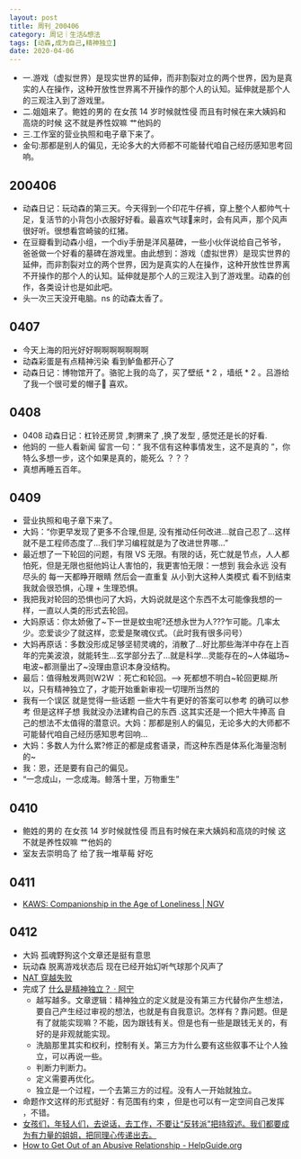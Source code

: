 ```yaml
---
layout: post
title: 周刊_200406
category: 周记｜生活&想法
tags: [动森,成为自己,精神独立]
date: 2020-04-06
---
```


- 一.游戏（虚拟世界）是现实世界的延伸，而非割裂对立的两个世界，因为是真实的人在操作，这种开放性世界离不开操作的那个人的认知。延伸就是那个人的三观注入到了游戏里。
- 二.姐姐来了。鲍姓的男的 在女孩 14 岁时候就性侵 而且有时候在来大姨妈和高烧的时候 这不就是养性奴嘛  艹他妈的
- 三.工作室的营业执照和电子章下来了。
- 金句:那都是别人的偏见，无论多大的大师都不可能替代咱自己经历感知思考回响。

## 200406
  - 动森日记：玩动森的第三天。今天得到一个印花牛仔裤，穿上整个人都帅气十足，复活节的小背包小衣服好好看。最喜欢气球🎈来时，会有风声，那个风声很好听。很想看宫崎骏的红猪。
  - 在豆瓣看到动森小组，一个diy手册是洋风墓碑，一些小伙伴说给自己爷爷，爸爸做一个好看的墓碑在游戏里。由此想到：游戏（虚拟世界）是现实世界的延伸，而非割裂对立的两个世界，因为是真实的人在操作，这种开放性世界离不开操作的那个人的认知。延伸就是那个人的三观注入到了游戏里。动森的创作，各类设计也是如此吧。
  - 头一次三天没开电脑。ns 的动森太香了。
  
## 0407
  - 今天上海的阳光好好啊啊啊啊啊啊啊
  - 动森彩蛋是有点精神污染  看到鲈鱼都开心了
  - 动森日记：博物馆开了。骆驼上我的岛了，买了壁纸 * 2 ，墙纸 * 2 。吕游给了我一个很可爱的帽子🧢 喜欢。
  
## 0408
  - 0408 动森日记：杠铃还房贷 ,刺猬来了 ,换了发型 , 感觉还是长的好看.
  - 他妈的 一些人看新闻 留言一句：“ 我不信有这种事情发生，这不是真的 ”，你特么多想一步，这个如果是真的，能死么 ？？？
  - 真想再睡五百年。
  
## 0409
  - 营业执照和电子章下来了。
  - 大妈：“你更早发现了更多不合理,但是, 没有推动任何改进...就自己忍了...这样就不是工程师态度了...我们学习编程就是为了改进世界哪...”
  - 最近想了一下轮回的问题，有限 VS 无限。有限的话，死亡就是节点，人人都怕死，但是无限也挺他妈让人害怕的，我更害怕无限：一想到 我会永远 没有尽头的 每一天都睁开眼睛 然后会一直重复 从小到大这种人类模式 看不到结束 我就会很恐惧，心理 + 生理恐惧。
  - 我把我对轮回的恐惧也问了大妈，大妈说就是这个东西不太可能像我想的一样，一直以人类的形式去轮回。
  - 大妈原话：你太娇傲了~下一世是蚊虫呢?还想永世为人???乍可能。几率太少。恋爱谈少了就这样，恋爱是聚魂仪式。（此时我有很多问号）
  - 大妈再原话：多数没形成足够坚韧灵魂的，消散了…好比那些海洋中存在上百年的完美波浪，就能转生…玄学部分去了…就是科学…灵能存在的~人体磁场~电波~都测量出了~没理由意识本身没结构。
  - 最后：值得触发两则W2W ：死亡和轮回。--> 死都想不明白~轮回更糊.所以，只有精神独立了，才能开始重新审视一切理所当然的
  - 我有一个误区 就是觉得一些话题 一些大牛有更好的答案可以参考 的确可以参考 但是这样子想 我就没办法建构自己的东西 .这其实还是一个把大牛捧高 自己的想法不太值得的潜意识。大妈：那都是别人的偏见，无论多大的大师都不可能替代咱自己经历感知思考回响…
  - 大妈：多数人为什么累?修正的都是成套语录，而这种东西是体系化海量泡制的~
  - 我：恩，还是要有自己的偏见。
  - “一念成山，一念成海。鲸落十里，万物重生”

## 0410
  - 鲍姓的男的 在女孩 14 岁时候就性侵 而且有时候在来大姨妈和高烧的时候 这不就是养性奴嘛  艹他妈的
  - 室友去崇明岛了 给了我一堆草莓 好吃
  
## 0411
  - [KAWS: Companionship in the Age of Loneliness | NGV](https://www.ngv.vic.gov.au/virtual-tours/kaws/)
  
## 0412
  - 大妈 孤魂野狗这个文章还是挺有意思
  - 玩动森 脱离游戏状态后 现在已经开始幻听气球那个风声了
  - [NAT 穿越失败](https://www.ifanr.com/app/1320940)
  - 完成了 [什么是精神独立？ · 阿宁](http://www.huyuning.com/%E4%B8%8D%E8%83%BD%E8%AE%A9%E4%BD%A0%E7%9F%A5%E9%81%93%E6%88%91%E7%9A%84%E5%A4%A7%E8%84%91%20%7C%20%E6%80%9D%E8%80%83/2020/04/12/what_is_spirit_independent/) 
    - 越写越多。文章逻辑：精神独立的定义就是没有第三方代替你产生想法，要自己产生经过审视的想法，也就是有自我意识。怎样有？靠问题。但是有了就能实现嘛？不能，因为跟钱有关。但是也有一些是跟钱无关的，有好的是非观就能实现。
    - 洗脑那里其实和权利，控制有关。第三方为什么要有这些叙事不让个人独立，可以再说一些。
    - 判断力判断力。
    - 定义需要再优化。
    - 独立是一个过程，一个去第三方的过程。没有人一开始就独立。
  - 命题作文这样的形式挺好：有范围有约束 ，但是也可以有一定空间自己发挥 ，不错。
  - [女孩们，年轻人们，去说话，去工作，不要让“反转派”把持叙述。我们都要成为有力量的姐姐，把同理心传递出去。](https://mp.weixin.qq.com/s/ODPu2saIPk61Vk4EZc39eQ)
  - [How to Get Out of an Abusive Relationship - HelpGuide.org](https://www.helpguide.org/articles/abuse/getting-out-of-an-abusive-relationship.htm)

